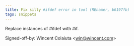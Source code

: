 ```yaml
---
title: Fix silly #ifdef error in tool (REnamer, b6197fb)
tags: snippets
---
```


Replace instances of \#ifdef with \#if.

Signed-off-by: Wincent Colaiuta &lt;win@wincent.com&gt;
